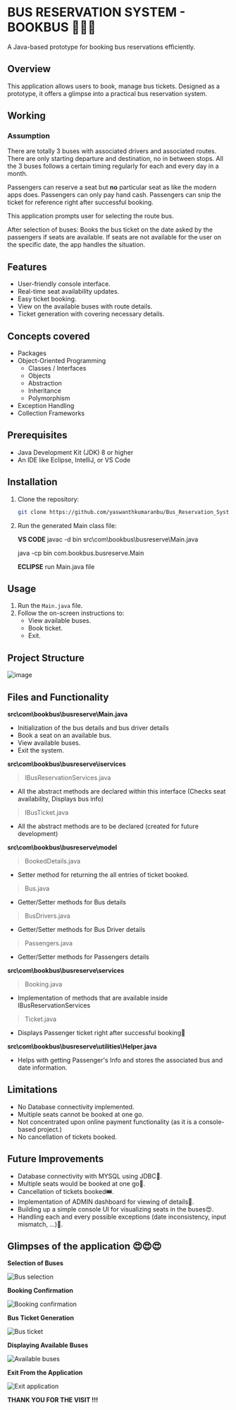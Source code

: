 # BUS RESERVATION SYSTEM - BOOKBUS 🚌🚌🚌

A Java-based prototype for booking bus reservations efficiently.

## Overview

This application allows users to book, manage bus tickets. Designed as a prototype, it offers a glimpse into a practical bus reservation system.

## Working

### Assumption

There are totally 3 buses with associated drivers and associated routes.
There are only starting departure and destination, no in between stops.
All the 3 buses follows a certain timing regularly for each and every day in a month.

Passengers can reserve a seat but **no** particular seat as like the modern apps does.
Passengers can only pay hand cash.
Passengers can snip the ticket for reference right after successful booking.

This application prompts user for selecting the route bus.

After selection of buses:
Books the bus ticket on the date asked by the passengers if seats are available.
If seats are not available for the user on the specific date, the app handles the situation.

## Features

- User-friendly console interface.
- Real-time seat availability updates.
- Easy ticket booking.
- View on the available buses with route details.
- Ticket generation with covering necessary details.

## Concepts covered

- Packages
- Object-Oriented Programming
  - Classes / Interfaces
  - Objects
  - Abstraction
  - Inheritance
  - Polymorphism
- Exception Handling
- Collection Frameworks

## Prerequisites

- Java Development Kit (JDK) 8 or higher
- An IDE like Eclipse, IntelliJ, or VS Code

## Installation

1. Clone the repository:

   ```bash
   git clone https://github.com/yaswanthkumaranbu/Bus_Reservation_System.git
   ```

2. Run the generated Main class file:

   **VS CODE**
   javac -d bin src\com\bookbus\busreserve\Main.java

   java -cp bin com.bookbus.busreserve.Main

   **ECLIPSE**
   run Main.java file

## Usage

1. Run the `Main.java` file.
2. Follow the on-screen instructions to:
   - View available buses.
   - Book ticket.
   - Exit.

## Project Structure
![image](https://github.com/user-attachments/assets/91c4db1f-1ac4-422d-9119-a7105d473fdc)


## Files and Functionality

**src\com\bookbus\busreserve\Main.java**

- Initialization of the bus details and bus driver details
- Book a seat on an available bus.
- View available buses.
- Exit the system.

**src\com\bookbus\busreserve\iservices**

> IBusReservationServices.java

- All the abstract methods are declared within this interface (Checks seat availability, Displays bus info)

> IBusTicket.java

- All the abstract methods are to be declared (created for future development)

**src\com\bookbus\busreserve\model**

> BookedDetails.java

- Setter method for returning the all entries of ticket booked.

> Bus.java

- Getter/Setter methods for Bus details

> BusDrivers.java

- Getter/Setter methods for Bus Driver details

> Passengers.java

- Getter/Setter methods for Passengers details

**src\com\bookbus\busreserve\services**

> Booking.java

- Implementation of methods that are available inside IBusReservationServices

> Ticket.java

- Displays Passenger ticket right after successful booking📃

**src\com\bookbus\busreserve\utilities\Helper.java**

- Helps with getting Passenger's Info and stores the associated bus and date information.

## Limitations

- No Database connectivity implemented.
- Multiple seats cannot be booked at one go.
- Not concentrated upon online payment functionality (as it is a console-based project.)
- No cancellation of tickets booked.

## Future Improvements

- Database connectivity with MYSQL using JDBC📅.
- Multiple seats would be booked at one go💺.
- Cancellation of tickets booked🎟️.
- Implementation of ADMIN dashboard for viewing of details👀.
- Building up a simple console UI for visualizing seats in the buses😍.
- Handling each and every possible exceptions (date inconsistency, input mismatch, ...)🦾.

## Glimpses of the application 😍😍😍

**Selection of Buses**

![Bus selection](https://github.com/user-attachments/assets/5e7348ee-c3ab-41f2-b390-92ceeac3aa68)

**Booking Confirmation**

![Booking confirmation](https://github.com/user-attachments/assets/c47ef915-1bf7-4c15-9787-f380cd30ab0f)

**Bus Ticket Generation**

![Bus ticket](https://github.com/user-attachments/assets/4278ee4d-b977-4515-a47c-e2fad6bb4456)

**Displaying Available Buses**

![Available buses](https://github.com/user-attachments/assets/a3ac8b9c-7a35-47cc-af0d-e743b41353cd)

**Exit From the Application**

![Exit application](https://github.com/user-attachments/assets/9bd47a76-e124-4ae8-80b9-a408c80ed9cc)

**THANK YOU FOR THE VISIT !!!**

